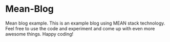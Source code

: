 # Mean-Blog
Mean blog example.
This is an example blog using MEAN stack technology. Feel free to use the code and experiment and come up with even more awesome things. Happy coding!
